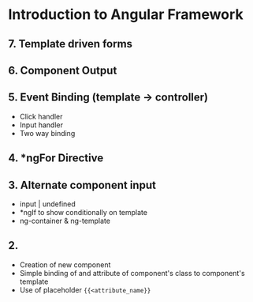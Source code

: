 # Introduction to Angular Framework

## 7. Template driven forms

## 6. Component Output

## 5. Event Binding (template -> controller)

- Click handler
- Input handler
- Two way binding

## 4. *ngFor Directive

## 3. Alternate component input

- input | undefined
- *ngIf to show conditionally on template
- ng-container & ng-template

## 2.

- Creation of new component
- Simple binding of and attribute of component's class to component's template
- Use of placeholder `{{<attribute_name}}`